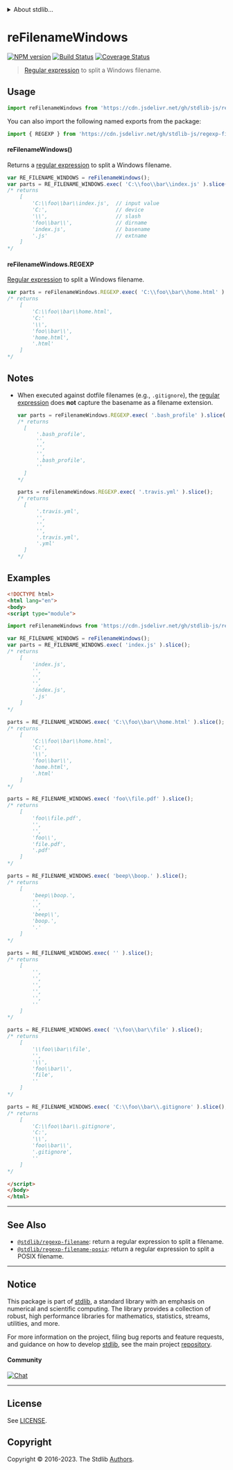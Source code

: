<!--

@license Apache-2.0

Copyright (c) 2018 The Stdlib Authors.

Licensed under the Apache License, Version 2.0 (the "License");
you may not use this file except in compliance with the License.
You may obtain a copy of the License at

   http://www.apache.org/licenses/LICENSE-2.0

Unless required by applicable law or agreed to in writing, software
distributed under the License is distributed on an "AS IS" BASIS,
WITHOUT WARRANTIES OR CONDITIONS OF ANY KIND, either express or implied.
See the License for the specific language governing permissions and
limitations under the License.

-->


<details>
  <summary>
    About stdlib...
  </summary>
  <p>We believe in a future in which the web is a preferred environment for numerical computation. To help realize this future, we've built stdlib. stdlib is a standard library, with an emphasis on numerical and scientific computation, written in JavaScript (and C) for execution in browsers and in Node.js.</p>
  <p>The library is fully decomposable, being architected in such a way that you can swap out and mix and match APIs and functionality to cater to your exact preferences and use cases.</p>
  <p>When you use stdlib, you can be absolutely certain that you are using the most thorough, rigorous, well-written, studied, documented, tested, measured, and high-quality code out there.</p>
  <p>To join us in bringing numerical computing to the web, get started by checking us out on <a href="https://github.com/stdlib-js/stdlib">GitHub</a>, and please consider <a href="https://opencollective.com/stdlib">financially supporting stdlib</a>. We greatly appreciate your continued support!</p>
</details>

# reFilenameWindows

[![NPM version][npm-image]][npm-url] [![Build Status][test-image]][test-url] [![Coverage Status][coverage-image]][coverage-url] <!-- [![dependencies][dependencies-image]][dependencies-url] -->

> [Regular expression][mdn-regexp] to split a Windows filename.



<section class="usage">

## Usage

```javascript
import reFilenameWindows from 'https://cdn.jsdelivr.net/gh/stdlib-js/regexp-filename-windows@v0.1.0-esm/index.mjs';
```

You can also import the following named exports from the package:

```javascript
import { REGEXP } from 'https://cdn.jsdelivr.net/gh/stdlib-js/regexp-filename-windows@v0.1.0-esm/index.mjs';
```

#### reFilenameWindows()

Returns a [regular expression][mdn-regexp] to split a Windows filename.

<!-- eslint no-trailing-spaces: "off" -->

```javascript
var RE_FILENAME_WINDOWS = reFilenameWindows(); 
var parts = RE_FILENAME_WINDOWS.exec( 'C:\\foo\\bar\\index.js' ).slice();
/* returns
    [
        'C:\\foo\\bar\\index.js',  // input value
        'C:',                      // device
        '\\',                      // slash
        'foo\\bar\\',              // dirname
        'index.js',                // basename
        '.js'                      // extname
    ]
*/
```

#### reFilenameWindows.REGEXP

[Regular expression][mdn-regexp] to split a Windows filename.

```javascript
var parts = reFilenameWindows.REGEXP.exec( 'C:\\foo\\bar\\home.html' ).slice();
/* returns
    [
        'C:\\foo\\bar\\home.html',
        'C:'
        '\\',
        'foo\\bar\\',
        'home.html',
        '.html'
    ]
*/
```

</section>

<!-- /.usage -->

<section class="notes">

## Notes

-   When executed against dotfile filenames (e.g., `.gitignore`), the [regular expression][mdn-regexp] does **not** capture the basename as a filename extension.

    ```javascript
    var parts = reFilenameWindows.REGEXP.exec( '.bash_profile' ).slice();
    /* returns
      [
          '.bash_profile',
          '',
          '',
          '',
          '.bash_profile',
          ''
      ]
    */

    parts = reFilenameWindows.REGEXP.exec( '.travis.yml' ).slice();
    /* returns
      [
          '.travis.yml',
          '',
          '',
          '',
          '.travis.yml',
          '.yml'
      ]
    */
    ```

</section>

<!-- /.notes -->

<section class="examples">

## Examples

<!-- eslint no-undef: "error" -->

```html
<!DOCTYPE html>
<html lang="en">
<body>
<script type="module">

import reFilenameWindows from 'https://cdn.jsdelivr.net/gh/stdlib-js/regexp-filename-windows@v0.1.0-esm/index.mjs';

var RE_FILENAME_WINDOWS = reFilenameWindows();
var parts = RE_FILENAME_WINDOWS.exec( 'index.js' ).slice();
/* returns
    [
        'index.js',
        '',
        '',
        '',
        'index.js',
        '.js'
    ]
*/

parts = RE_FILENAME_WINDOWS.exec( 'C:\\foo\\bar\\home.html' ).slice();
/* returns
    [
        'C:\\foo\\bar\\home.html',
        'C:',
        '\\',
        'foo\\bar\\',
        'home.html',
        '.html'
    ]
*/

parts = RE_FILENAME_WINDOWS.exec( 'foo\\file.pdf' ).slice();
/* returns
    [
        'foo\\file.pdf',
        '',
        '',
        'foo\\',
        'file.pdf',
        '.pdf'
    ]
*/

parts = RE_FILENAME_WINDOWS.exec( 'beep\\boop.' ).slice();
/* returns
    [
        'beep\\boop.',
        '',
        '',
        'beep\\',
        'boop.',
        '.'
    ]
*/

parts = RE_FILENAME_WINDOWS.exec( '' ).slice();
/* returns
    [
        '',
        '',
        '',
        '',
        '',
        ''
    ]
*/

parts = RE_FILENAME_WINDOWS.exec( '\\foo\\bar\\file' ).slice();
/* returns
    [
        '\\foo\\bar\\file',
        '',
        '\\',
        'foo\\bar\\',
        'file',
        ''
    ]
*/

parts = RE_FILENAME_WINDOWS.exec( 'C:\\foo\\bar\\.gitignore' ).slice();
/* returns
    [
        'C:\\foo\\bar\\.gitignore',
        'C:',
        '\\',
        'foo\\bar\\',
        '.gitignore',
        ''
    ]
*/

</script>
</body>
</html>
```

</section>

<!-- /.examples -->

<!-- Section for related `stdlib` packages. Do not manually edit this section, as it is automatically populated. -->

<section class="related">

* * *

## See Also

-   <span class="package-name">[`@stdlib/regexp-filename`][@stdlib/regexp/filename]</span><span class="delimiter">: </span><span class="description">return a regular expression to split a filename.</span>
-   <span class="package-name">[`@stdlib/regexp-filename-posix`][@stdlib/regexp/filename-posix]</span><span class="delimiter">: </span><span class="description">return a regular expression to split a POSIX filename.</span>

</section>

<!-- /.related -->

<!-- Section for all links. Make sure to keep an empty line after the `section` element and another before the `/section` close. -->


<section class="main-repo" >

* * *

## Notice

This package is part of [stdlib][stdlib], a standard library with an emphasis on numerical and scientific computing. The library provides a collection of robust, high performance libraries for mathematics, statistics, streams, utilities, and more.

For more information on the project, filing bug reports and feature requests, and guidance on how to develop [stdlib][stdlib], see the main project [repository][stdlib].

#### Community

[![Chat][chat-image]][chat-url]

---

## License

See [LICENSE][stdlib-license].


## Copyright

Copyright &copy; 2016-2023. The Stdlib [Authors][stdlib-authors].

</section>

<!-- /.stdlib -->

<!-- Section for all links. Make sure to keep an empty line after the `section` element and another before the `/section` close. -->

<section class="links">

[npm-image]: http://img.shields.io/npm/v/@stdlib/regexp-filename-windows.svg
[npm-url]: https://npmjs.org/package/@stdlib/regexp-filename-windows

[test-image]: https://github.com/stdlib-js/regexp-filename-windows/actions/workflows/test.yml/badge.svg?branch=v0.1.0
[test-url]: https://github.com/stdlib-js/regexp-filename-windows/actions/workflows/test.yml?query=branch:v0.1.0

[coverage-image]: https://img.shields.io/codecov/c/github/stdlib-js/regexp-filename-windows/main.svg
[coverage-url]: https://codecov.io/github/stdlib-js/regexp-filename-windows?branch=main

<!--

[dependencies-image]: https://img.shields.io/david/stdlib-js/regexp-filename-windows.svg
[dependencies-url]: https://david-dm.org/stdlib-js/regexp-filename-windows/main

-->

[chat-image]: https://img.shields.io/gitter/room/stdlib-js/stdlib.svg
[chat-url]: https://app.gitter.im/#/room/#stdlib-js_stdlib:gitter.im

[stdlib]: https://github.com/stdlib-js/stdlib

[stdlib-authors]: https://github.com/stdlib-js/stdlib/graphs/contributors

[umd]: https://github.com/umdjs/umd
[es-module]: https://developer.mozilla.org/en-US/docs/Web/JavaScript/Guide/Modules

[deno-url]: https://github.com/stdlib-js/regexp-filename-windows/tree/deno
[umd-url]: https://github.com/stdlib-js/regexp-filename-windows/tree/umd
[esm-url]: https://github.com/stdlib-js/regexp-filename-windows/tree/esm
[branches-url]: https://github.com/stdlib-js/regexp-filename-windows/blob/main/branches.md

[stdlib-license]: https://raw.githubusercontent.com/stdlib-js/regexp-filename-windows/main/LICENSE

[mdn-regexp]: https://developer.mozilla.org/en-US/docs/Web/JavaScript/Guide/Regular_Expressions

<!-- <related-links> -->

[@stdlib/regexp/filename]: https://github.com/stdlib-js/regexp-filename/tree/esm

[@stdlib/regexp/filename-posix]: https://github.com/stdlib-js/regexp-filename-posix/tree/esm

<!-- </related-links> -->

</section>

<!-- /.links -->
